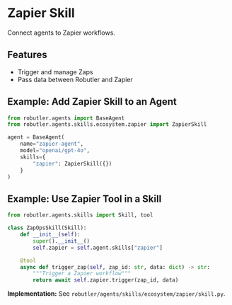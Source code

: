# Zapier Skill

Connect agents to Zapier workflows.

## Features
- Trigger and manage Zaps
- Pass data between Robutler and Zapier

## Example: Add Zapier Skill to an Agent
```python
from robutler.agents import BaseAgent
from robutler.agents.skills.ecosystem.zapier import ZapierSkill

agent = BaseAgent(
    name="zapier-agent",
    model="openai/gpt-4o",
    skills={
        "zapier": ZapierSkill({})
    }
)
```

## Example: Use Zapier Tool in a Skill
```python
from robutler.agents.skills import Skill, tool

class ZapOpsSkill(Skill):
    def __init__(self):
        super().__init__()
        self.zapier = self.agent.skills["zapier"]

    @tool
    async def trigger_zap(self, zap_id: str, data: dict) -> str:
        """Trigger a Zapier workflow"""
        return await self.zapier.trigger(zap_id, data)
```

**Implementation:** See `robutler/agents/skills/ecosystem/zapier/skill.py`. 